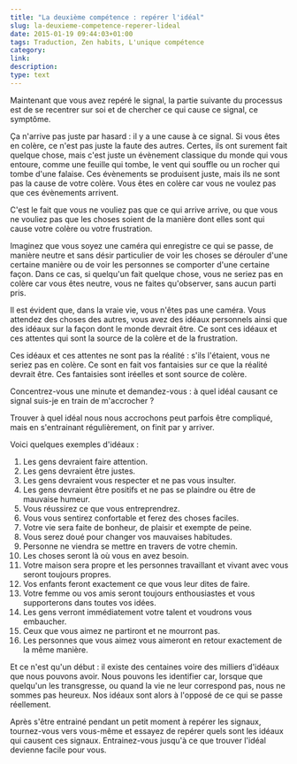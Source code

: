 ```yaml
---
title: "La deuxième compétence : repérer l'idéal"
slug: la-deuxieme-competence-reperer-lideal
date: 2015-01-19 09:44:03+01:00
tags: Traduction, Zen habits, L'unique compétence
category: 
link: 
description: 
type: text
---
```


Maintenant que vous avez repéré le signal, la partie suivante du processus est de se recentrer sur soi et de chercher ce qui cause ce signal, ce symptôme.

Ça n'arrive pas juste par hasard : il y a une cause à ce signal. Si vous êtes en colère, ce n'est pas juste la faute des autres.<!-- TEASER_END --> Certes, ils ont surement fait quelque chose, mais c'est juste un évènement classique du monde qui vous entoure, comme une feuille qui tombe, le vent qui souffle ou un rocher qui tombe d'une falaise. Ces évènements se produisent juste, mais ils ne sont pas la cause de votre colère. Vous êtes en colère car vous ne voulez pas que ces évènements arrivent.

C'est le fait que vous ne vouliez pas que ce qui arrive arrive, ou que vous ne vouliez pas que les choses soient de la manière dont elles sont qui cause votre colère ou votre frustration.

Imaginez que vous soyez une caméra qui enregistre ce qui se passe, de manière neutre et sans désir particulier de voir les choses se dérouler d'une certaine manière ou de voir les personnes se comporter d'une certaine façon. Dans ce cas, si quelqu'un fait quelque chose, vous ne seriez pas en colère car vous êtes neutre, vous ne faites qu'observer, sans aucun parti pris.

Il est évident que, dans la vraie vie, vous n'êtes pas une caméra. Vous attendez des choses des autres, vous avez des idéaux personnels ainsi que des idéaux sur la façon dont le monde devrait être. Ce sont ces idéaux et ces attentes qui sont la source de la colère et de la frustration.

Ces idéaux et ces attentes ne sont pas la réalité : s'ils l'étaient, vous ne seriez pas en colère. Ce sont en fait vos fantaisies sur ce que la réalité devrait être. Ces fantaisies sont iréelles et sont source de colère.

Concentrez-vous une minute et demandez-vous : à quel idéal causant ce signal suis-je en train de m'accrocher ?

Trouver à quel idéal nous nous accrochons peut parfois être compliqué, mais en s'entrainant régulièrement, on finit par y arriver.

Voici quelques exemples d'idéaux :

1. Les gens devraient faire attention.
2. Les gens devraient être justes.
3. Les gens devraient vous respecter et ne pas vous insulter.
4. Les gens devraient être positifs et ne pas se plaindre ou être de mauvaise humeur.
5. Vous réussirez ce que vous entreprendrez.
6. Vous vous sentirez confortable et ferez des choses faciles.
7. Votre vie sera faite de bonheur, de plaisir et exempte de peine.
8. Vous serez doué pour changer vos mauvaises habitudes.
9. Personne ne viendra se mettre en travers de votre chemin.
10. Les choses seront là où vous en avez besoin.
11. Votre maison sera propre et les personnes travaillant et vivant avec vous seront toujours propres.
12. Vos enfants feront exactement ce que vous leur dites de faire.
13. Votre femme ou vos amis seront toujours enthousiastes et vous supporterons dans toutes vos idées.
14. Les gens verront immédiatement votre talent et voudrons vous embaucher.
15. Ceux que vous aimez ne partiront et ne mourront pas.
16. Les personnes que vous aimez vous aimeront en retour exactement de la même manière.

Et ce n'est qu'un début : il existe des centaines voire des milliers d'idéaux que nous pouvons avoir. Nous pouvons les identifier car, lorsque que quelqu'un les transgresse, ou quand la vie ne leur correspond pas, nous ne sommes pas heureux. Nos idéaux sont alors à l'opposé de ce qui se passe réellement.

Après s'être entrainé pendant un petit moment à repérer les signaux, tournez-vous vers vous-même et essayez de repérer quels sont les idéaux qui causent ces signaux. Entrainez-vous jusqu'à ce que trouver l'idéal devienne facile pour vous.
